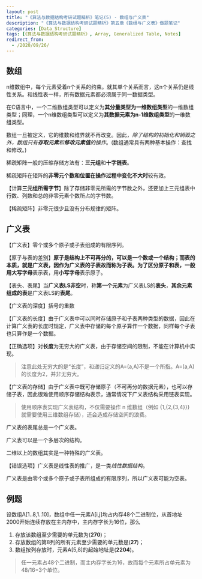 ```yaml
---
layout: post
title: "《算法与数据结构考研试题精析》笔记(5) - 数组与广义表"
description: "《算法与数据结构考研试题精析》第五章《数组与广义表》做题笔记"
categories: [Data_Structure]
tags: [《算法与数据结构考研试题精析》, Array, Generalized Table, Notes]
redirect_from:
  - /2020/09/26/
---
```


## 数组

n维数组中，每个元素受着n个关系的约束。就其单个关系而言，这n个关系仍是线性关系。和线性表一样，所有数据元素都必须属于同一数据类型。

在C语言中，一个二维数组类型可以定义为**其分量类型为一维数组类型**的一维数组类型；同理，一个n维数组类型可以定义为**其数据元素为n-1维数组类型**的一维数组类型。

数组一旦被定义，它的维数和维界就不再改变。因此，*除了结构的初始化和销毁之外，数组只有**存取元素**和**修改元素值**的操作*。(数组通常具有两种基本操作：查找和修改。)

稀疏矩阵一般的压缩存储方法有：**三元组**和**十字链表**。

稀疏矩阵在矩阵的**非零元个数和位置在操作过程中变化不大时**较有效。

【计算**三元组所需字节**】除了存储非零元所需的字节数之外，还要加上三元组表中行数、列数和总的非零元素个数所占的字节数。

【稀疏矩阵】非零元很少且没有分布规律的矩阵。

## 广义表

【广义表】零个或多个原子或子表组成的有限序列。

【原子与表的差别】**原子是结构上不可再分的，可以是一个数或一个结构；而表的本质，就是广义表，因作为广义表的子表故而称为子表。**为了区分原子和表，一般用**大写字母**表示表，用**小写字母**表示原子。

【表头、表尾】当**广义表LS非空**时，称**第一个元素**为广义表LS的**表头**，**其余元素组成的表**是广义表LS的**表尾**。

【广义表的深度】括号的重数

【广义表的长度】由于广义表中可以同时存储原子和子表两种类型的数据，因此在计算广义表的长度时规定，广义表中存储的每个原子算作一个数据，同样每个子表也只算作是一个数据。

【正确选项】对**长度**为无穷大的广义表，由于存储空间的限制，不能在计算机中实现。

> 注意此处无穷大的是“长度”，和递归定义的A=(a,A)不是一个所指。A=(a,A)的长度为2，并非无穷大。

【广义表的存储】由于广义表中既可存储原子（不可再分的数据元素），也可以存储子表，因此很难使用顺序存储结构表示，通常情况下广义表结构采用链表实现。

> 使用顺序表实现广义表结构，不仅需要操作 n 维数组（例如 {1,{2,{3,4}}} 就需要使用三维数组存储），还会造成存储空间的浪费。

广义表的表尾总是一个广义表。

广义表可以是一个多层次的结构。

二维以上的数组其实是一种特殊的广义表。

【错误选项】广义表是线性表的推广，是一类*线性数据结构*。

广义表是由零个或多个原子或子表所组成的有限序列，所以广义表可能为空表。

## 例题

设数组A[1..8,1..10]，数组中任一元素A[i,j]均占内存48个二进制位，从首地址2000开始连续存放在主内存中，主内存字长为16位，那么

1. 存放该数组至少需要的单元数为(**270**)；
2. 存放数组的第8列的所有元素至少需要的单元数是(**27**)；
3. 数组按列存放时，元素A[5,8]的起始地址是(**2204**)。

> 任一元素占48个二进制，而主内存字长为16，故而每个元素所占单元素为48/16=3个单位。
